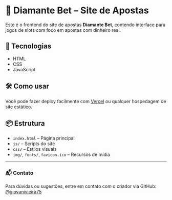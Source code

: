 # 💎 Diamante Bet – Site de Apostas

Este é o frontend do site de apostas **Diamante Bet**, contendo interface para jogos de slots com foco em apostas com dinheiro real.

## 🚀 Tecnologias
- HTML
- CSS
- JavaScript

## 🛠 Como usar
Você pode fazer deploy facilmente com [Vercel](https://vercel.com) ou qualquer hospedagem de site estático.

## 📦 Estrutura
- `index.html` – Página principal
- `js/` – Scripts do site
- `css/` – Estilos visuais
- `img/`, `fonts/`, `favicon.ico` – Recursos de mídia

---

### 📬 Contato
Para dúvidas ou sugestões, entre em contato com o criador via GitHub: [@giovanivieira75](https://github.com/giovanivieira75)
